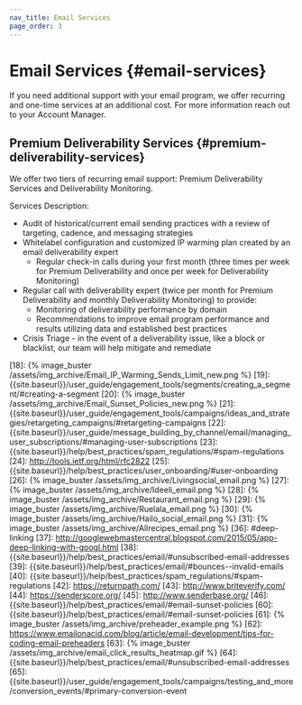 ```yaml
---
nav_title: Email Services
page_order: 3
---
```


# Email Services {#email-services}

If you need additional support with your email program, we offer recurring and one-time services at an additional cost. For more information reach out to your Account Manager.

## Premium Deliverability Services {#premium-deliverability-services}

We offer two tiers of recurring email support: Premium Deliverability Services and Deliverability Monitoring.

Services Description:

- Audit of historical/current email sending practices with a review of targeting, cadence, and messaging strategies
- Whitelabel configuration and customized IP warming plan created by an email deliverability expert
  - Regular check-in calls during your first month (three times per week for Premium Deliverability and once per week for Deliverability Monitoring)
- Regular call with deliverability expert (twice per month for Premium Deliverability and monthly Deliverability Monitoring) to provide:
  - Monitoring of deliverability performance by domain
  - Recommendations to improve email program performance and results utilizing data and established best practices
- Crisis Triage - in the event of a deliverability issue, like a block or blacklist, our team will help mitigate and remediate

[18]: {% image_buster /assets/img_archive/Email_IP_Warming_Sends_Limit_new.png %}
[19]: {{site.baseurl}}/user_guide/engagement_tools/segments/creating_a_segment/#creating-a-segment
[20]: {% image_buster /assets/img_archive/Email_Sunset_Policies_new.png %}
[21]: {{site.baseurl}}/user_guide/engagement_tools/campaigns/ideas_and_strategies/retargeting_campaigns/#retargeting-campaigns
[22]: {{site.baseurl}}/user_guide/message_building_by_channel/email/managing_user_subscriptions/#managing-user-subscriptions
[23]: {{site.baseurl}}/help/best_practices/spam_regulations/#spam-regulations
[24]: http://tools.ietf.org/html/rfc2822
[25]: {{site.baseurl}}/help/best_practices/user_onboarding/#user-onboarding
[26]: {% image_buster /assets/img_archive/Livingsocial_email.png %}
[27]: {% image_buster /assets/img_archive/Ideeli_email.png %}
[28]: {% image_buster /assets/img_archive/Restaurant_email.png %}
[29]: {% image_buster /assets/img_archive/Ruelala_email.png %}
[30]: {% image_buster /assets/img_archive/Hailo_social_email.png %}
[31]: {% image_buster /assets/img_archive/Allrecipes_email.png %}
[36]: #deep-linking
[37]: http://googlewebmastercentral.blogspot.com/2015/05/app-deep-linking-with-googl.html
[38]: {{site.baseurl}}/help/best_practices/email/#unsubscribed-email-addresses
[39]: {{site.baseurl}}/help/best_practices/email/#bounces--invalid-emails
[40]: {{site.baseurl}}/help/best_practices/spam_regulations/#spam-regulations
[42]: https://returnpath.com/
[43]: http://www.briteverify.com/
[44]: https://senderscore.org/
[45]: http://www.senderbase.org/
[46]: {{site.baseurl}}/help/best_practices/email/#email-sunset-policies
[60]: {{site.baseurl}}/help/best_practices/email/#email-sunset-policies
[61]: {% image_buster /assets/img_archive/preheader_example.png %}
[62]: https://www.emailonacid.com/blog/article/email-development/tips-for-coding-email-preheaders
[63]: {% image_buster /assets/img_archive/email_click_results_heatmap.gif %}
[64]: {{site.baseurl}}/help/best_practices/email/#unsubscribed-email-addresses
[65]: {{site.baseurl}}/user_guide/engagement_tools/campaigns/testing_and_more/conversion_events/#primary-conversion-event
